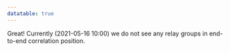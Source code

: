 ```yaml
---
datatable: true
---
```



Great! Currently (2021-05-16 10:00) we do not see any relay groups
in end-to-end correlation position.
